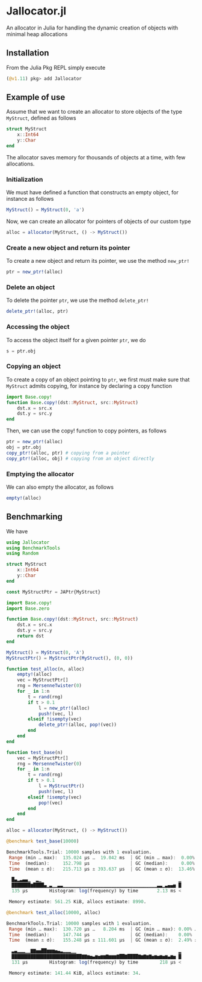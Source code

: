 # Jallocator.jl
An allocator in Julia for handling the dynamic creation of objects with minimal heap allocations

## Installation
From the Julia Pkg REPL simply execute
```julia
(@v1.11) pkg> add Jallocator
```

## Example of use
Assume that we want to create an allocator to store objects of the type `MyStruct`, defined as follows
```julia
struct MyStruct
    x::Int64
    y::Char
end
```
The allocator saves memory for thousands of objects at a time, with few allocations.

### Initialization
We must have defined a function that constructs an empty object, for instance as follows
```julia
MyStruct() = MyStruct(0, 'a')
```
Now, we can create an allocator for pointers of objects of our custom type
```julia
alloc = allocator(MyStruct, () -> MyStruct())
```
### Create a new object and return its pointer
To create a new object and return its pointer, we use the method `new_ptr!`
```julia
ptr = new_ptr!(alloc)
```
### Delete an object
To delete the pointer `ptr`, we use the method `delete_ptr!`
```julia
delete_ptr!(alloc, ptr)
```
### Accessing the object
To access the object itself for a given pointer `ptr`, we do
```julia
s = ptr.obj
```
### Copying an object
To create a copy of an object pointing to `ptr`, we first must make sure that `MyStruct` admits copying, for instance by declaring a copy function
```julia
import Base.copy!
function Base.copy!(dst::MyStruct, src::MyStruct)
    dst.x = src.x
    dst.y = src.y
end
```
Then, we can use the copy! function to copy pointers, as follows
```julia
ptr = new_ptr!(alloc)
obj = ptr.obj
copy_ptr!(alloc, ptr) # copying from a pointer 
copy_ptr!(alloc, obj) # copying from an object directly 
 ```
### Emptying the allocator
We can also empty the allocator, as follows
```julia
empty!(alloc)
```

## Benchmarking
We have 
```julia
using Jallocator
using BenchmarkTools
using Random

struct MyStruct
    x::Int64
    y::Char
end

const MyStructPtr = JAPtr{MyStruct}

import Base.copy!
import Base.zero

function Base.copy!(dst::MyStruct, src::MyStruct)
    dst.x = src.x
    dst.y = src.y
    return dst
end

MyStruct() = MyStruct(0, 'A')
MyStructPtr() = MyStructPtr(MyStruct(), (0, 0))

function test_alloc(n, alloc)
    empty!(alloc)
    vec = MyStructPtr[]
    rng = MersenneTwister(0)
    for _ in 1:n
        t = rand(rng)
        if t > 0.1
            l = new_ptr!(alloc)
            push!(vec, l)
        elseif !isempty(vec)
            delete_ptr!(alloc, pop!(vec))
        end
    end
end

function test_base(n)
    vec = MyStructPtr[]
    rng = MersenneTwister(0)
    for _ in 1:n
        t = rand(rng)
        if t > 0.1
            l = MyStructPtr()
            push!(vec, l)
        elseif !isempty(vec)
            pop!(vec)
        end
    end
end

alloc = allocator(MyStruct, () -> MyStruct())

@benchmark test_base(10000)

BenchmarkTools.Trial: 10000 samples with 1 evaluation.
 Range (min … max):  135.024 μs …  19.042 ms  ┊ GC (min … max):  0.00% … 97.38%
 Time  (median):     152.798 μs               ┊ GC (median):     0.00%
 Time  (mean ± σ):   215.713 μs ± 393.637 μs  ┊ GC (mean ± σ):  13.46% ±  9.42%

  █▄▂▃▄▄▁  ▂▁                                                   ▁
  ███████▆████▄▁▃▁▁▃▃▁▁▁▁▁▁▁▁▁▁▁▁▁▁▁▁▁▁▁▁▁▁▁▁▁▁▁▁▁▁▁▁▁▁▁▃▃▁▃▄▄▅ █
  135 μs        Histogram: log(frequency) by time       2.13 ms <

 Memory estimate: 561.25 KiB, allocs estimate: 8990.

@benchmark test_alloc(10000, alloc)

BenchmarkTools.Trial: 10000 samples with 1 evaluation.
 Range (min … max):  130.720 μs …   8.204 ms  ┊ GC (min … max): 0.00% … 39.52%
 Time  (median):     147.744 μs               ┊ GC (median):    0.00%
 Time  (mean ± σ):   155.248 μs ± 111.601 μs  ┊ GC (mean ± σ):  2.49% ±  4.63%

  ▃▄▂▂▂▁▁▇▇▅▅██▆▆▆▅▄▃▂▂▂▁▁                                      ▂
  ██████████████████████████▇▇▆▅▄▆▅▆▆▇▆▆▆▇██▇████▇▆▇▆▇▅▆▅▆▅▆▄▆▅ █
  131 μs        Histogram: log(frequency) by time        218 μs <

 Memory estimate: 141.44 KiB, allocs estimate: 34.

```
